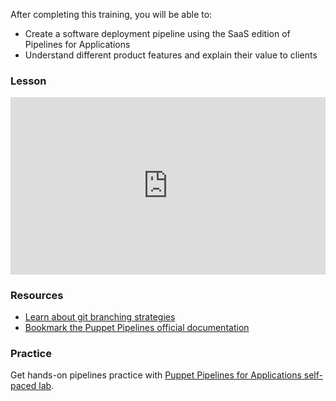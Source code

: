 After completing this training, you will be able to:

* Create a software deployment pipeline using the SaaS edition of Pipelines for Applications
* Understand different product features and explain their value to clients

<i class="fa fa-graduation-cap" aria-hidden="true"></i>
### Lesson

<div class="wistia_responsive_padding" style="padding:56.25% 0 0 0;position:relative;"><div class="wistia_responsive_wrapper" style="height:100%;left:0;position:absolute;top:0;width:100%;"><iframe src="https://fast.wistia.net/embed/iframe/2eufw2mo2y?seo=false&videoFoam=true" title="Wistia video player" allowtransparency="true" frameborder="0" scrolling="no" class="wistia_embed" name="wistia_embed" allowfullscreen mozallowfullscreen webkitallowfullscreen oallowfullscreen msallowfullscreen width="100%" height="100%"></iframe></div></div>
<script src="https://fast.wistia.net/assets/external/E-v1.js" async></script>

<i class="fa fa-pencil" aria-hidden="true"></i>
### Resources

* [Learn about git branching strategies](https://www.atlassian.com/git/tutorials/using-branches)
* [Bookmark the Puppet Pipelines official documentation](https://puppet.com/docs/pipelines)

<i class="fa fa-desktop" aria-hidden="true"></i>
### Practice 
Get hands-on pipelines practice with [Puppet Pipelines for Applications self-paced lab](https://github.com/puppetlabs/pipelines-self-paced/tree/master/pipelines-for-applications).
